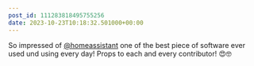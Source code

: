 ```yaml
---
post_id: 111283818495755256
date: 2023-10-23T10:18:32.501000+00:00
---
```


So impressed of [@homeassistant](https://fosstodon.org/@homeassistant) one of the best piece of software ever used und using every day! Props to each and every contributor! 😍🤓
